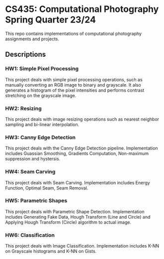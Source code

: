 # CS435: Computational Photography Spring Quarter 23/24
This repo contains implementations of computational photography assignments and projects. 

## Descriptions
### HW1: Simple Pixel Processing
This project deals with simple pixel processing operations, such as manually converting an RGB image to binary and grayscale.
It also generates a histogram of the pixel intensities and performs contrast stretching on the grayscale image.

### HW2: Resizing
This project deals with image resizing operations such as nearest neighbor sampling and bi-linear interpolation. 

### HW3: Canny Edge Detection
This project deals with the Canny Edge Detection pipeline. Implementation includes Guassian Smoothing, Gradients Computation, Non-maximum suppression and hystersis. 

### HW4: Seam Carving
This project deals with Seam Carving. Implementation includes Energy Function, Optimal Seam, Seam Removal. 

### HW5: Parametric Shapes
This project deals with Parametric Shape Detection. Implementation includes Generating Fake Data, Hough Transform (Line and Circle) and Applying Hough Transform (Circle) algorithm to actual image. 

### HW6: Classification
This project deals with Image Classification. Implementation includes K-NN on Grayscale histograms and K-NN on Gists. 
